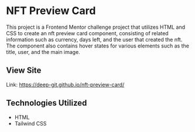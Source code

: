# NFT Preview Card
This project is a Frontend Mentor challenge project that utilizes HTML and CSS to create an nft preview card component, consisting of related information such as currency, days left, and the user that created the nft. The component also contains hover states for various elements such as the title, user, and the main image.

## View Site
Link: https://deep-git.github.io/nft-preview-card/

## Technologies Utilized
- HTML
- Tailwind CSS

